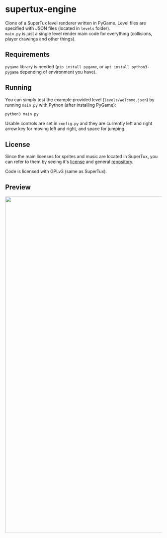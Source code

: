 # supertux-engine
Clone of a SuperTux level renderer written in PyGame. Level files are specified with JSON files (located in `levels` folder).<br>`main.py` is just a single level render main code for everything (collisions, player drawings and other things).

## Requirements
`pygame` library is needed (`pip install pygame`, or `apt install python3-pygame` depending of environment you have).

## Running
You can simply test the example provided level (`levels/welcome.json`) by running `main.py` with Python (after installing PyGame):
```bash
python3 main.py
```
Usable controls are set in `config.py` and they are currently left and right arrow key for moving left and right, and space for jumping.

## License
Since the main licenses for sprites and music are located in SuperTux, you can refer to them by seeing it's [license](https://github.com/SuperTux/supertux/blob/master/LICENSE.txt) and general [repository](https://github.com/SuperTux/supertux).

Code is licensed with GPLv3 (same as SuperTux).

## Preview
<img width="1920" height="1080" src="https://github.com/user-attachments/assets/99ef2b24-7d88-490c-847e-04d0d6b8ad5f" />

